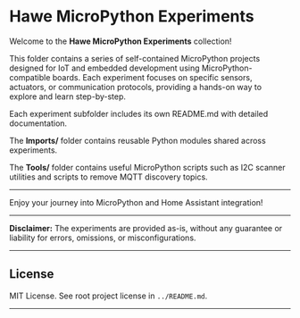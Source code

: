 # Hawe MicroPython Experiments

Welcome to the **Hawe MicroPython Experiments** collection!

This folder contains a series of self-contained MicroPython projects designed for IoT and embedded development using MicroPython-compatible boards. Each experiment focuses on specific sensors, actuators, or communication protocols, providing a hands-on way to explore and learn step-by-step.

Each experiment subfolder includes its own README.md with detailed documentation.

The **Imports/** folder contains reusable Python modules shared across experiments.

The **Tools/** folder contains useful MicroPython scripts such as I2C scanner utilities and scripts to remove MQTT discovery topics.

---

Enjoy your journey into MicroPython and Home Assistant integration!

---

**Disclaimer:** The experiments are provided as-is, without any guarantee or liability for errors, omissions, or misconfigurations.

---

## License

MIT License. See root project license in `../README.md`.

---


